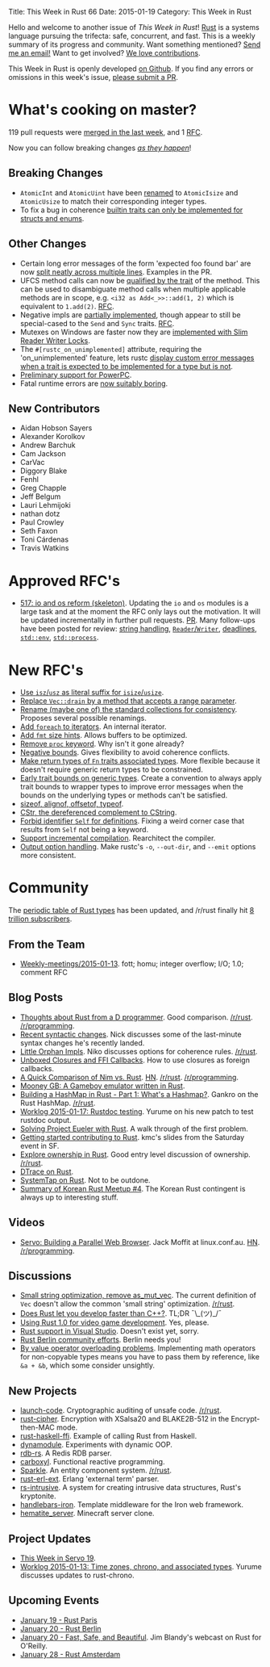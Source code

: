 Title: This Week in Rust 66
Date: 2015-01-19
Category: This Week in Rust

Hello and welcome to another issue of *This Week in Rust*!
[Rust](http://rust-lang.org) is a systems language pursuing the trifecta:
safe, concurrent, and fast. This is a weekly summary of its progress and
community. Want something mentioned? [Send me an
email!](mailto:corey@octayn.net?subject=This%20Week%20in%20Rust%20Suggestion)
Want to get involved? [We love
contributions](https://github.com/mozilla/rust/wiki/Note-guide-for-new-contributors).

This Week in Rust is openly developed [on Github](https://github.com/cmr/this-week-in-rust).
If you find any errors or omissions in this week's issue, [please submit a PR](https://github.com/cmr/this-week-in-rust/pulls).

# What's cooking on master?

119 pull requests were [merged in the last week][code], and 1 [RFC][rfcs].

[code]: https://github.com/rust-lang/rust/pulls?q=is%3Apr+is%3Amerged+merged%3A2015-01-12..2015-01-18
[rfcs]: https://github.com/rust-lang/rfcs/pulls?q=is%3Apr+is%3Amerged+merged%3A2015-01-12..2015-01-18

Now you can follow breaking changes *[as they happen][BitRust]*!

[BitRust]: http://bitrust.octarineparrot.com/

## Breaking Changes

* `AtomicInt` and `AtomicUint` have been [renamed][atomic] to
  `AtomicIsize` and `AtomicUsize` to match their corresponding integer
  types.
* To fix a bug in coherence [builtin traits can only be implemented
  for structs and enums][cohere].

[atomic]: https://github.com/rust-lang/rust/pull/20896
[cohere]: https://github.com/rust-lang/rust/pull/21167

## Other Changes

* Certain long error messages of the form 'expected foo found bar' are
  now [split neatly across multiple lines][multiline]. Examples in the
  PR.
* UFCS method calls can now be [qualified by the trait][ufcs] of the
  method.  This can be used to disambiguate method calls when multiple
  applicable methods are in scope, e.g. `<i32 as Add<_>>::add(1, 2)`
  which is equivalent to `1.add(2)`. [RFC][ufcs-rfc].
* Negative impls are [partially implemented][negimpl], though appear
  to still be special-cased to the `Send` and `Sync`
  traits. [RFC][negimpl-rfc].
* Mutexes on Windows are faster now they are [implemented with Slim
  Reader Writer Locks][mutex].
* The `#[rustc_on_unimplemented]` attribute, requiring the
  'on_unimplemented' feature, lets rustc [display custom error
  messages when a trait is expected to be implemented for a type but
  is not][onun].
* [Preliminary support for PowerPC][powerpc].
* Fatal runtime errors are [now suitably boring][bore].

[multiline]: https://github.com/rust-lang/rust/pull/19870
[mutex]: https://github.com/rust-lang/rust/pull/20367
[onun]: https://github.com/rust-lang/rust/pull/20889
[negimpl]: https://github.com/rust-lang/rust/pull/20972
[negimpl-rfc]: https://github.com/rust-lang/rfcs/blob/master/text/0019-opt-in-builtin-traits.md
[powerpc]: https://github.com/rust-lang/rust/pull/20980
[ufcs]: https://github.com/rust-lang/rust/pull/21077
[ufcs-rfc]: https://github.com/rust-lang/rfcs/blob/master/text/0132-ufcs.md
[bore]: https://github.com/rust-lang/rust/pull/20944

## New Contributors

* Aidan Hobson Sayers
* Alexander Korolkov
* Andrew Barchuk
* Cam Jackson
* CarVac
* Diggory Blake
* Fenhl
* Greg Chapple
* Jeff Belgum
* Lauri Lehmijoki
* nathan dotz
* Paul Crowley
* Seth Faxon
* Toni Cárdenas
* Travis Watkins

# Approved RFC's

* [517: io and os reform (skeleton)][rfc-517]. Updating the `io` and
  `os` modules is a large task and at the moment the RFC only lays out
  the motivation. It will be updated incrementally in further pull
  requests. [PR][rfc-517-pr]. Many follow-ups have been posted for
  review: [string handling][rfc-517-string],
  [`Reader`/`Writer`][rfc-517-readwrite], [deadlines][rfc-517-dead],
  [`std::env`][rfc-517-env], [`std::process`][rfc-517-process].

[rfc-517]: https://github.com/rust-lang/rfcs/blob/master/text/0517-io-os-reform.md
[rfc-517-pr]: https://github.com/rust-lang/rfcs/pull/517
[rfc-517-readwrite]: https://github.com/rust-lang/rfcs/pull/576
[rfc-517-string]: https://github.com/rust-lang/rfcs/pull/575
[rfc-517-dead]: https://github.com/rust-lang/rfcs/pull/577
[rfc-517-env]: https://github.com/rust-lang/rfcs/pull/578
[rfc-517-process]: https://github.com/rust-lang/rfcs/pull/579

# New RFC's

* [Use `isz`/`usz` as literal suffix for `isize`/`usize`][rfc-573-pr].
* [Replace `Vec::drain` by a method that accepts a range parameter][rfc-574-pr].
* [Rename (maybe one of) the standard collections for
  consistency][rfc-580-pr]. Proposes several possible renamings.
* [Add `foreach` to iterators][rfc-582-pr]. An internal iterator.
* [Add `fmt` size hints][rfc-583-pr]. Allows buffers to be optimized.
* [Remove `proc` keyword][rfc-584-pr]. Why isn't it gone already?
* [Negative bounds][rfc-586-pr]. Gives flexibility to avoid coherence
  conflicts.
* [Make return types of `Fn` traits associated
  types][rfc-587-pr]. More flexible because it doesn't require generic
  return types to be constrained.
* [Early trait bounds on generic types][rfc-590-pr]. Create a
  convention to always apply trait bounds to wrapper types to improve
  error messages when the bounds on the underlying types or methods
  can't be satisfied.
* [sizeof, alignof, offsetof, typeof][rfc-591-pr].
* [CStr, the dereferenced complement to CString][rfc-592-pr].
* [Forbid identifier `Self` for definitions][rfc-593-pr]. Fixing a
  weird corner case that results from `Self` not being a keyword.
* [Support incremental compilation][rfc-594-pr]. Rearchitect the
  compiler.
* [Output option handling][rfc-595-pr]. Make rustc's `-o`,
  `--out-dir`, and `--emit` options more consistent.

[rfc-573-pr]: https://github.com/rust-lang/rfcs/pull/573
[rfc-574-pr]: https://github.com/rust-lang/rfcs/pull/574
[rfc-580-pr]: https://github.com/rust-lang/rfcs/pull/580
[rfc-582-pr]: https://github.com/rust-lang/rfcs/pull/582
[rfc-583-pr]: https://github.com/rust-lang/rfcs/pull/583
[rfc-584-pr]: https://github.com/rust-lang/rfcs/pull/584
[rfc-586-pr]: https://github.com/rust-lang/rfcs/pull/586
[rfc-587-pr]: https://github.com/rust-lang/rfcs/pull/587
[rfc-590-pr]: https://github.com/rust-lang/rfcs/pull/590
[rfc-591-pr]: https://github.com/rust-lang/rfcs/pull/591
[rfc-592-pr]: https://github.com/rust-lang/rfcs/pull/592
[rfc-593-pr]: https://github.com/rust-lang/rfcs/pull/593
[rfc-594-pr]: https://github.com/rust-lang/rfcs/pull/594
[rfc-595-pr]: https://github.com/rust-lang/rfcs/pull/595

# Community

The [periodic table of Rust types][period] has been updated, and
/r/rust finally hit [8 trillion subscribers][trill].

[period]: http://cosmic.mearie.org/2014/01/periodic-table-of-rust-types/
[trill]: https://www.reddit.com/r/rust/comments/2sn91h/8_trillion_subscribers_we_did_it_reddit/

## From the Team

* [Weekly-meetings/2015-01-13][mtg]. fott; homu; integer overflow;
  I/O; 1.0; comment RFC

[mtg]: https://github.com/rust-lang/meeting-minutes/blob/master/weekly-meetings/2015-01-13.md

## Blog Posts

* [Thoughts about Rust from a D programmer][d]. Good
  comparison. [/r/rust][d-r-rust]. [/r/programming][d-r-programming].
* [Recent syntactic changes][syntax]. Nick discusses some of the
  last-minute syntax changes he's recently landed.
* [Little Orphan Impls][orphan]. Niko discusses options for coherence
  rules. [/r/rust][orphan-r-rust].
* [Unboxed Closures and FFI Callbacks][ffi]. How to use closures as
  foreign callbacks.
* [A Quick Comparison of Nim vs. Rust][nim]. [HN][nim-hn]. [/r/rust][nim-r-rust].
  [/r/programming][nim-r-programming].
* [Mooney GB: A Gameboy emulator written in Rust][mooneye].
* [Building a HashMap in Rust - Part 1: What's a
  Hashmap?][hashmap]. Gankro on the Rust
  HashMap. [/r/rust][hashmap-r-rust].
* [Worklog 2015-01-17: Rustdoc testing][rustdoc]. Yurume on his new
  patch to test rustdoc output.
* [Solving Project Eueler with Rust][euler]. A walk through of the
  first problem.
* [Getting started contributing to Rust][started]. kmc's slides from
  the Saturday event in SF.
* [Explore ownership in Rust][pwned]. Good entry level discussion of
  ownership. [/r/rust][pwned-r-rust].
* [DTrace on Rust][dtrace].
* [SystemTap on Rust][systemtap]. Not to be outdone.
* [Summary of Korean Rust Meetup #4][korea]. The Korean Rust
  contingent is always up to interesting stuff.

[d]: http://blog.dicebot.lv/2015/01/thoughts-about-rust-from-d-programmer.html
[d-r-rust]: https://www.reddit.com/r/rust/comments/2s7bnt/thoughts_about_rust_from_d_programmer/
[d-r-programming]: https://www.reddit.com/r/programming/comments/2s70mm/thoughts_about_rust_from_a_d_programmer/
[nim]: http://arthurtw.github.io/2015/01/12/quick-comparison-nim-vs-rust.html
[nim-hn]: http://news.ycombinator.com/item?id=8883791
[nim-r-rust]: https://www.reddit.com/r/rust/comments/2sd5rv/a_quick_comparison_of_nim_vs_rust/
[nim-r-programming]: https://www.reddit.com/r/programming/comments/2scodb/a_quick_comparison_of_nim_vs_rust/
[syntax]: http://featherweightmusings.blogspot.co.nz/2015/01/recent-syntactic-changes-to-rust.html
[euler]: http://unlogic.co.uk/2015/01/12/solving-project-euler-with-rust-1/
[dtrace]: https://twitter.com/bcantrill/status/555143487482368000
[mooneye]: http://gekkio.fi/blog/2015-01-13-mooneye-gb-a-gameboy-emulator-written-in-rust.html
[systemtap]: https://gist.github.com/cuviper/08239cbae023411a29d9
[orphan]: http://smallcultfollowing.com/babysteps/blog/2015/01/14/little-orphan-impls/
[orphan-r-rust]: https://www.reddit.com/r/rust/comments/2sfm4a/little_orphan_impls_nikos_blog/
[hashmap]: http://cglab.ca/~abeinges/blah/robinhood-part-1/
[hashmap-r-rust]: https://www.reddit.com/r/rust/comments/2sjayc/building_a_hashmap_in_rust_part_1_whats_a_hashmap/
[ffi]: http://aatch.github.io/blog/2015/01/17/unboxed-closures-and-ffi-callbacks/
[rustdoc]: https://lifthrasiir.github.io/rustlog/worklog-2015-01-17.html
[started]: http://kmcallister.github.io/talks/rust/2015-contributing-to-rust/slides.html
[pwned]: http://nercury.github.io/rust/guide/2015/01/19/ownership.html
[pwned-r-rust]: https://www.reddit.com/r/rust/comments/2sv4uv/explore_ownership_system_in_rust/
[korea]: https://gist.github.com/lifthrasiir/93ba9f6aec7bd2113941

## Videos

* [Servo: Building a Parallel Web Browser][servo]. Jack Moffit at
  linux.conf.au. [HN][servo-hn]. [/r/programming][servo-r-programming].

[servo]: https://youtu.be/7q9vIMXSTzc
[servo-hn]: https://news.ycombinator.com/item?id=8899812
[servo-r-programming]: https://www.reddit.com/r/programming/comments/2lcap0/an_introduction_to_servo/

## Discussions

* [Small string optimization, remove as_mut_vec][small]. The current
  definition of `Vec` doesn't allow the common 'small string'
  optimization. [/r/rust][small-r-rust].
* [Does Rust let you develop faster than C++?][fast]. TL;DR ¯\\\_(ツ)_/¯
* [Using Rust 1.0 for video game development][games]. Yes, please.
* [Rust support in Visual Studio][vs]. Doesn't exist yet, sorry.
* [Rust Berlin community efforts][berlin]. Berlin needs you!
* [By value operator overloading problems][over]. Implementing math
  operators for non-copyable types means you have to pass them by
  reference, like `&a + &b`, which some consider unsightly.

[games]: https://www.reddit.com/r/rust/comments/2s4kp9/using_rust_10_for_video_game_development/
[vs]: https://www.reddit.com/r/rust/comments/2s5d65/rust_support_in_visual_studio/
[fast]: https://www.reddit.com/r/rust/comments/2sa2qx/does_rust_let_you_develop_faster_than_c/
[berlin]: https://www.reddit.com/r/rust/comments/2sbkuo/rustberlin_community_efforts/
[small]: http://internals.rust-lang.org/t/small-string-optimization-remove-as-mut-vec/1320
[small-r-rust]: https://www.reddit.com/r/rust/comments/2slcs8/small_string_optimization_remove_as_mut_vec/
[over]: https://www.reddit.com/r/rust/comments/2srz0g/by_value_operator_overloading_problems/

## New Projects

* [launch-code]. Cryptographic auditing of unsafe code. [/r/rust][launch-code-r-rust].
* [rust-cipher]. Encryption with XSalsa20 and BLAKE2B-512 in the
  Encrypt-then-MAC mode.
* [rust-haskell-ffi]. Example of calling Rust from Haskell.
* [dynamodule]. Experiments with dynamic OOP.
* [rdb-rs]. A Redis RDB parser.
* [carboxyl]. Functional reactive programming.
* [Sparkle]. An entity component system. [/r/rust][Sparkle-r-rust].
* [rust-erl-ext]. Erlang 'external term' parser.
* [rs-intrusive]. A system for creating intrusive data structures,
  Rust's kryptonite.
* [handlebars-iron]. Template middleware for the Iron web framework.
* [hematite_server]. Minecraft server clone.

[launch-code]: https://github.com/kmcallister/launch-code
[launch-code-r-rust]: https://www.reddit.com/r/rust/comments/2sc7oq/cryptographic_signatures_for_auditing_unsafe_code/
[rust-cipher]: https://github.com/zenith-nz/rust-cipher
[rust-haskell-ffi]: https://github.com/aisamanra/rust-haskell-ffi
[dynamodule]: https://github.com/kmcallister/dynamodule
[rdb-rs]: http://fnordig.de/2015/01/15/rdb-rs-fast-and-efficient-rdb-parsing-utility/
[carboxyl]: https://github.com/aepsil0n/carboxyl
[Sparkle]: https://github.com/RustSparkle/Sparkle
[Sparkle-r-rust]: https://www.reddit.com/r/rust/comments/2srrx0/another_entity_component_system/
[rust-erl-ext]: https://github.com/seriyps/rust-erl-ext
[rs-intrusive]: https://github.com/aidancully/rs-intrusive
[handlebars-iron]: https://github.com/sunng87/handlebars-iron
[hematite_server]: https://github.com/PistonDevelopers/hematite_server

## Project Updates

* [This Week in Servo 19][twis].
* [Worklog 2015-01-13: Time zones, chrono, and associated
  types][chrono]. Yurume discusses updates to rust-chrono.

[twis]: http://blog.servo.org/2015/01/13/twis-19/
[chrono]: https://lifthrasiir.github.io/rustlog/worklog-2015-01-13.html

## Upcoming Events

* [January 19 - Rust Paris](http://www.meetup.com/Rust-Paris)
* [January 20 - Rust Berlin](http://www.meetup.com/Rust-Berlin/events/219070839/)
* [January 20 - Fast, Safe, and
  Beautiful](http://www.oreilly.com/pub/e/3291). Jim Blandy's webcast
  on Rust for O'Reilly.
* [January 28 - Rust Amsterdam](http://www.meetup.com/Rust-Amsterdam/events/218908906/)
